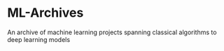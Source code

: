 # ML-Archives
An archive of machine learning projects spanning classical algorithms to deep learning models
